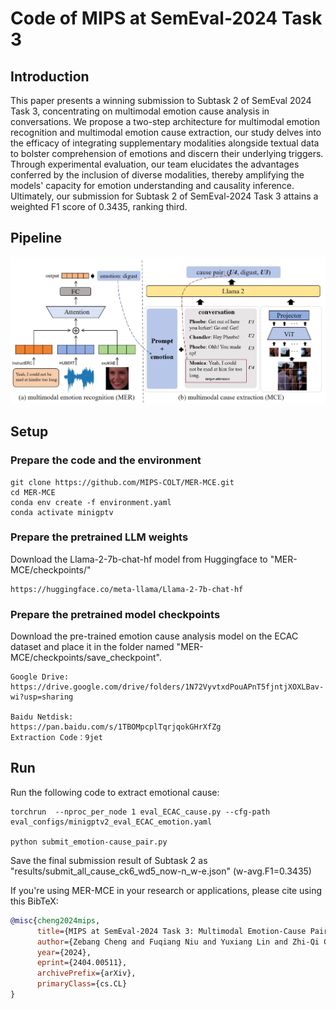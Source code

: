 # Code of MIPS at SemEval-2024 Task 3  

## Introduction  

This paper presents a winning submission to Subtask 2 of SemEval 2024 Task 3, concentrating on multimodal emotion cause analysis in conversations. We propose a two-step architecture for multimodal emotion recognition and multimodal emotion cause extraction, our study delves into the efficacy of integrating supplementary modalities alongside textual data to bolster comprehension of emotions and discern their underlying triggers. Through experimental evaluation, our team elucidates the advantages conferred by the inclusion of diverse modalities, thereby amplifying the models' capacity for emotion understanding and causality inference. Ultimately, our submission for Subtask 2 of SemEval-2024 Task 3 attains a weighted F1 score of 0.3435, ranking third.

## Pipeline
![pipeline](./images/pipeline_prompt.jpg)

## Setup
### Prepare the code and the environment

```
git clone https://github.com/MIPS-COLT/MER-MCE.git
cd MER-MCE
conda env create -f environment.yaml
conda activate minigptv
```  

### Prepare the pretrained LLM weights
Download the Llama-2-7b-chat-hf model from Huggingface to "MER-MCE/checkpoints/"  
```
https://huggingface.co/meta-llama/Llama-2-7b-chat-hf
```

### Prepare the pretrained model checkpoints
Download the pre-trained emotion cause analysis model on the ECAC dataset and place it in the folder named "MER-MCE/checkpoints/save_checkpoint".
```
Google Drive:
https://drive.google.com/drive/folders/1N72VyvtxdPouAPnT5fjntjXOXLBav-wi?usp=sharing

Baidu Netdisk:
https://pan.baidu.com/s/1TBOMpcplTqrjqokGHrXfZg 
Extraction Code：9jet 
```

## Run
Run the following code to extract emotional cause:  

```
torchrun  --nproc_per_node 1 eval_ECAC_cause.py --cfg-path eval_configs/minigptv2_eval_ECAC_emotion.yaml

python submit_emotion-cause_pair.py
```
Save the final submission result of Subtask 2 as "results/submit_all_cause_ck6_wd5_now-n_w-e.json" (w-avg.F1=0.3435)



If you're using MER-MCE in your research or applications, please cite using this BibTeX:
```bibtex
@misc{cheng2024mips,
      title={MIPS at SemEval-2024 Task 3: Multimodal Emotion-Cause Pair Extraction in Conversations with Multimodal Language Models}, 
      author={Zebang Cheng and Fuqiang Niu and Yuxiang Lin and Zhi-Qi Cheng and Bowen Zhang and Xiaojiang Peng},
      year={2024},
      eprint={2404.00511},
      archivePrefix={arXiv},
      primaryClass={cs.CL}
}
